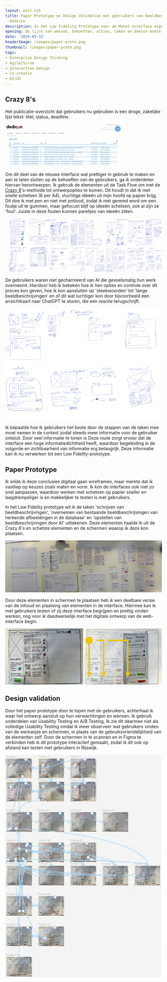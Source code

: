 ```yaml
---
layout: post.njk
title: Paper Prototype en Design Validation met gebruikers van beeldbeschrijving voor
  Dedicon
description: In het Low Fidelity Prototype voor de Monet-interface experimenteerde ik met Crazy 8's en paper prototypes om gebruikersbehoeften en interface-elementen snel te visualiseren. Dit proces zorgde voor een in- en overzichtelijk ontwerp dat aansluit op werkflows en verwachtingen.
opening: De lijst van wensen, behoeften, acties, taken en doelen moete worden gevisualiseerd.Dit doe ik na de Requirements-fase in continue Design- en Evaluatie-ronden. In de eerste stap van Design-Evaluatie richt in me in Low Fidelity Prototypes op het samen met de gebruikers scherp krijgen van het concept van de interface.
date: '2024-03-15'
headerImage: /images/paper-proto.png
thumbnail: /images/paper-proto.png
tags:
- Enterprise Design Thinking
- Agile/Scrum
- Interaction Design
- Co-creatie
- UI/UX
---
```


## Crazy 8's

Het publicatie-overzicht dat gebruikers nu gebruiken is een droge, zakelijke lijst tekst: titel,	status, deadline.

![Publicatie-overzicht voor productie van o.a. beeldbeschrijvingen](/images/Productielijst.png)

Om dit deel van de nieuwe interface wat prettiger in gebruik te maken en aan te laten sluiten op de behoeften van de gebruikers, ga ik onderdelen hiervan herontwerpen. Ik gebruik de elementen uit de Task Flow om met de [Crazy 8](https://designsprintkit.withgoogle.com/methodology/phase3-sketch/crazy-8s)'s-methode tot ontwerpopties te komen. Dit houdt in dat ik met snelle schetsen (8 per A4), vluchtige ideeën uit mijn hoofd op papier krijg. Dit doe ik met pen en niet met potlood, zodat ik niet geremd word om een foutje uit te gummen, maar gefocust blijf op ideeën schetsen, ook al zijn ze 'fout'. Juiste in deze fouten kunnen pareltjes van ideeën zitten.

![Voorbeelden van verschillende pagina's aan Crazy 8's-schetsen](/images/Crazy8s.png)

De gebruikers waren niet gecharmeerd van AI die gevoelsmatig hun werk overneemt. Hierdoor heb ik bekeken hoe ik hen opties en controle over dit proces kon geven, hoe ik kon aansluiten op 'steekwoorden' tot 'lange beeldbeschrijvingen' en of dit wat luchtiger kon door bijvoorbeeld een ansichtkaart naar ChatGPT te sturen, die een reactie terugschrijft.

![Aantal voorbeelden van manieren waarop kunstmatige intelligentie beeldbeschrijvingen voor kan stellen](/images/crazy8s-ai.png)

Ik bepaalde hoe ik gebruikers het beste door de stappen van de taken mee moet nemen in de context zodat steeds meer informatie voor de gebruiker ontsluit. Door veel informatie te tonen is  Deze route zorgt ervoor dat de interface een hoge informatiedichtheid heeft, waardoor begeleiding in de volgorde en zichtbaarheid van informatie erg belangrijk. Deze informatie kan ik nu verwerken tot een Low Fidelity-prototype.

## Paper Prototype

Ik wilde ik deze conclusies digitaal gaan wireframen, maar merkte dat ik vastliep op keuzes zoals maten en vorm. Ik kon de interfaces ook niet zo snel aanpassen, waardoor werken met schetsen op papier sneller en laagdrempeliger is en makkelijker te testen is met gebruikers.

In het Low Fidelity prototype wil ik de taken 'schrijven van beeldbeschrijvingen', 'overnemen van bestaande beeldbeschrijvingen van herkende afbeeldingen in de database' en 'opstellen van beeldbeschrijvingen door AI' uittekenen. Deze elementen haalde ik uit de Crazy 8's en schetste elementen en de schermen waarop ik deze kon plaatsen.

![Paper prototype: elementen waaruit schermen kunnen worden opgesteld](/images/paper-proto.png)

Door deze elementen in schermen te plaatsen heb ik een deelbare versie van de inhoud en plaatsing van elementen in de interface. Hiermee kan ik met gebruikers testen of zij deze interface begrijpen en prettig vinden werken, nog voor ik daadwerkelijk met het digitale ontwerp van de web-interface begin.

![Een aantal schermen uit het Paper prototype. In het tweede schermen tonen pijlen de begeleiding van de gebruiker door de interface](/images/paper-proto-schermen.png)

## Design validation

Door het paper prototype door te lopen met de gebruikers, achterhaal ik waar het ontwerp aansluit op hun verwachtingen en wensen.  Ik gebruik onderdelen van Usability Testing en A/B Testing, Ik zie dit daarmee niet als volledige Usability Testing omdat ik meer observeer wat gebruikers vinden van de werkwijze en schermen, in plaats van de gebruiksvriendelijkheid van de elementen zelf. Door de schermen in te scannen en in Figma te verbinden heb ik dit prototype interactief gemaakt, zodat ik dit ook op afstand kan testen met gebruikers in Rijswijk.

![Interactieve versie van de Paper Prototype-schermen](/images/InteractivePaperProto.png)

